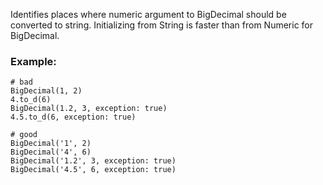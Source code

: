 Identifies places where numeric argument to BigDecimal should be
converted to string. Initializing from String is faster
than from Numeric for BigDecimal.

### Example:
    # bad
    BigDecimal(1, 2)
    4.to_d(6)
    BigDecimal(1.2, 3, exception: true)
    4.5.to_d(6, exception: true)

    # good
    BigDecimal('1', 2)
    BigDecimal('4', 6)
    BigDecimal('1.2', 3, exception: true)
    BigDecimal('4.5', 6, exception: true)

